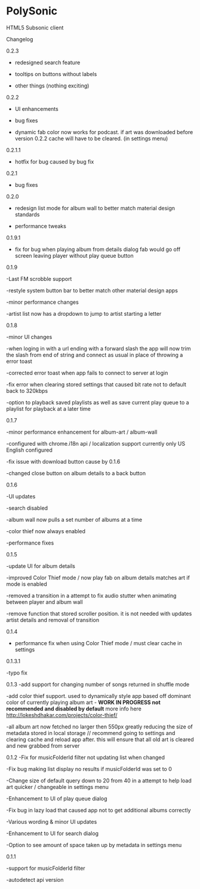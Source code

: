 # PolySonic
HTML5 Subsonic client

Changelog

0.2.3

- redesigned search feature

- tooltips on buttons without labels

- other things (nothing exciting)

0.2.2

- UI enhancements

- bug fixes

- dynamic fab color now works for podcast. if art was downloaded before version 0.2.2 cache will have to be cleared. (in settings menu)

0.2.1.1 

- hotfix for bug caused by bug fix

0.2.1

- bug fixes

0.2.0 

- redesign list mode for album wall to better match material design standards

- performance tweaks

0.1.9.1

- fix for bug when playing album from details dialog fab would go off screen leaving player without play queue button

0.1.9

-Last FM scrobble support

-restyle system button bar to better match other material design apps 

-minor performance changes

-artist list now has a dropdown to jump to artist starting a letter 

0.1.8 

-minor UI changes

-when loging in with a url ending with a forward slash the app will now trim the slash from end of string and connect as usual in place of throwing a error toast

-corrected error toast when app fails to connect to server at login

-fix error when clearing stored settings that caused bit rate not to default back to 320kbps

-option to playback saved playlists as well as save current play queue to a playlist for playback at a later time

0.1.7

-minor performance enhancement for album-art / album-wall 

-configured with chrome.i18n api / localization support currently only US English configured

-fix issue with download button cause by 0.1.6

-changed close button on album details to a back button 

0.1.6

-UI updates

-search disabled

-album wall now pulls a set number of albums at a time

-color thief now always enabled

-performance fixes

0.1.5

-update UI for album details

-improved Color Thief mode / now play fab on album details matches art if mode is enabled

-removed a transition in a attempt to fix audio stutter when animating between player and album wall

-remove function that stored scroller position. it is not needed with updates artist details and removal of transition

0.1.4

- performance fix when using Color Thief mode / must clear cache in settings 

0.1.3.1

-typo fix

0.1.3
-add support for changing number of songs returned in shuffle mode

-add color thief support. used to dynamically style app based off dominant color of currently playing album art - **WORK IN PROGRESS not recommended and disabled by default** more info here http://lokeshdhakar.com/projects/color-thief/

-all album art now fetched no larger then 550px greatly reducing the size of metadata stored in local storage // recommend going to settings and clearing cache and reload app after. this will ensure that all old art is cleared and new grabbed from server

0.1.2 
-Fix for musicFolderId filter not updating list when changed

-Fix bug making list display no results if musicFolderId was set to 0

-Change size of default query down to 20 from 40 in a attempt to help load art quicker / changeable in settings menu

-Enhancement to UI of play queue dialog 

-Fix bug in lazy load that caused app not to get additional albums correctly

-Various wording & minor UI updates

-Enhancement to UI for search dialog

-Option to see amount of space taken up by metadata in settings menu 

0.1.1

-support for musicFolderId filter 

-autodetect api version
